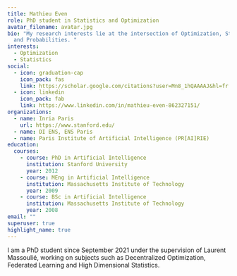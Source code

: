```yaml
---
title: Mathieu Even
role: PhD student in Statistics and Optimization
avatar_filename: avatar.jpg
bio: "My research interests lie at the intersection of Optimization, Statistics
  and Probabilities. "
interests:
  - Optimization
  - Statistics
social:
  - icon: graduation-cap
    icon_pack: fas
    link: https://scholar.google.com/citations?user=Mn8_1hQAAAAJ&hl=fr
  - icon: linkedin
    icon_pack: fab
    link: https://www.linkedin.com/in/mathieu-even-862327151/
organizations:
  - name: Inria Paris
    url: https://www.stanford.edu/
  - name: DI ENS, ENS Paris
  - name: Paris Institute of Artificial Intelligence (PR[AI]RIE)
education:
  courses:
    - course: PhD in Artificial Intelligence
      institution: Stanford University
      year: 2012
    - course: MEng in Artificial Intelligence
      institution: Massachusetts Institute of Technology
      year: 2009
    - course: BSc in Artificial Intelligence
      institution: Massachusetts Institute of Technology
      year: 2008
email: ""
superuser: true
highlight_name: true
---
```

I am a PhD student since September 2021 under the supervision of Laurent Massoulié, working on subjects such as Decentralized Optimization, Federated Learning and High Dimensional Statistics.